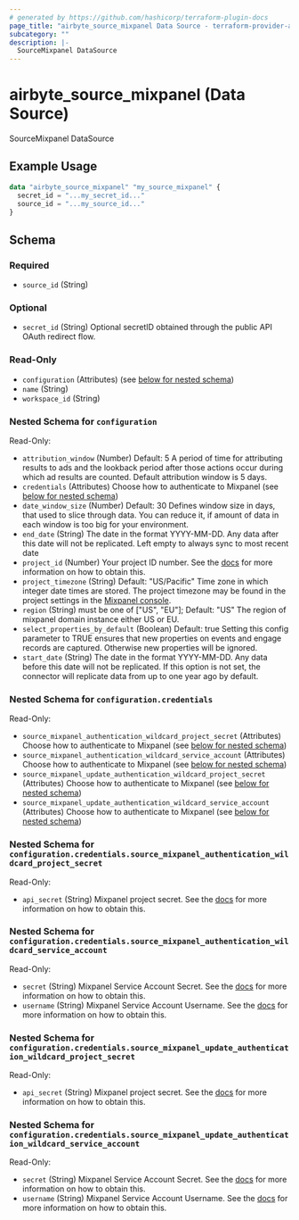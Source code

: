 ```yaml
---
# generated by https://github.com/hashicorp/terraform-plugin-docs
page_title: "airbyte_source_mixpanel Data Source - terraform-provider-airbyte"
subcategory: ""
description: |-
  SourceMixpanel DataSource
---
```


# airbyte_source_mixpanel (Data Source)

SourceMixpanel DataSource

## Example Usage

```terraform
data "airbyte_source_mixpanel" "my_source_mixpanel" {
  secret_id = "...my_secret_id..."
  source_id = "...my_source_id..."
}
```

<!-- schema generated by tfplugindocs -->
## Schema

### Required

- `source_id` (String)

### Optional

- `secret_id` (String) Optional secretID obtained through the public API OAuth redirect flow.

### Read-Only

- `configuration` (Attributes) (see [below for nested schema](#nestedatt--configuration))
- `name` (String)
- `workspace_id` (String)

<a id="nestedatt--configuration"></a>
### Nested Schema for `configuration`

Read-Only:

- `attribution_window` (Number) Default: 5
 A period of time for attributing results to ads and the lookback period after those actions occur during which ad results are counted. Default attribution window is 5 days.
- `credentials` (Attributes) Choose how to authenticate to Mixpanel (see [below for nested schema](#nestedatt--configuration--credentials))
- `date_window_size` (Number) Default: 30
Defines window size in days, that used to slice through data. You can reduce it, if amount of data in each window is too big for your environment.
- `end_date` (String) The date in the format YYYY-MM-DD. Any data after this date will not be replicated. Left empty to always sync to most recent date
- `project_id` (Number) Your project ID number. See the <a href="https://help.mixpanel.com/hc/en-us/articles/115004490503-Project-Settings#project-id">docs</a> for more information on how to obtain this.
- `project_timezone` (String) Default: "US/Pacific"
Time zone in which integer date times are stored. The project timezone may be found in the project settings in the <a href="https://help.mixpanel.com/hc/en-us/articles/115004547203-Manage-Timezones-for-Projects-in-Mixpanel">Mixpanel console</a>.
- `region` (String) must be one of ["US", "EU"]; Default: "US"
The region of mixpanel domain instance either US or EU.
- `select_properties_by_default` (Boolean) Default: true
Setting this config parameter to TRUE ensures that new properties on events and engage records are captured. Otherwise new properties will be ignored.
- `start_date` (String) The date in the format YYYY-MM-DD. Any data before this date will not be replicated. If this option is not set, the connector will replicate data from up to one year ago by default.

<a id="nestedatt--configuration--credentials"></a>
### Nested Schema for `configuration.credentials`

Read-Only:

- `source_mixpanel_authentication_wildcard_project_secret` (Attributes) Choose how to authenticate to Mixpanel (see [below for nested schema](#nestedatt--configuration--credentials--source_mixpanel_authentication_wildcard_project_secret))
- `source_mixpanel_authentication_wildcard_service_account` (Attributes) Choose how to authenticate to Mixpanel (see [below for nested schema](#nestedatt--configuration--credentials--source_mixpanel_authentication_wildcard_service_account))
- `source_mixpanel_update_authentication_wildcard_project_secret` (Attributes) Choose how to authenticate to Mixpanel (see [below for nested schema](#nestedatt--configuration--credentials--source_mixpanel_update_authentication_wildcard_project_secret))
- `source_mixpanel_update_authentication_wildcard_service_account` (Attributes) Choose how to authenticate to Mixpanel (see [below for nested schema](#nestedatt--configuration--credentials--source_mixpanel_update_authentication_wildcard_service_account))

<a id="nestedatt--configuration--credentials--source_mixpanel_authentication_wildcard_project_secret"></a>
### Nested Schema for `configuration.credentials.source_mixpanel_authentication_wildcard_project_secret`

Read-Only:

- `api_secret` (String) Mixpanel project secret. See the <a href="https://developer.mixpanel.com/reference/project-secret#managing-a-projects-secret">docs</a> for more information on how to obtain this.


<a id="nestedatt--configuration--credentials--source_mixpanel_authentication_wildcard_service_account"></a>
### Nested Schema for `configuration.credentials.source_mixpanel_authentication_wildcard_service_account`

Read-Only:

- `secret` (String) Mixpanel Service Account Secret. See the <a href="https://developer.mixpanel.com/reference/service-accounts">docs</a> for more information on how to obtain this.
- `username` (String) Mixpanel Service Account Username. See the <a href="https://developer.mixpanel.com/reference/service-accounts">docs</a> for more information on how to obtain this.


<a id="nestedatt--configuration--credentials--source_mixpanel_update_authentication_wildcard_project_secret"></a>
### Nested Schema for `configuration.credentials.source_mixpanel_update_authentication_wildcard_project_secret`

Read-Only:

- `api_secret` (String) Mixpanel project secret. See the <a href="https://developer.mixpanel.com/reference/project-secret#managing-a-projects-secret">docs</a> for more information on how to obtain this.


<a id="nestedatt--configuration--credentials--source_mixpanel_update_authentication_wildcard_service_account"></a>
### Nested Schema for `configuration.credentials.source_mixpanel_update_authentication_wildcard_service_account`

Read-Only:

- `secret` (String) Mixpanel Service Account Secret. See the <a href="https://developer.mixpanel.com/reference/service-accounts">docs</a> for more information on how to obtain this.
- `username` (String) Mixpanel Service Account Username. See the <a href="https://developer.mixpanel.com/reference/service-accounts">docs</a> for more information on how to obtain this.


